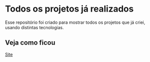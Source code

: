 # Todos os projetos já realizados

Esse repositório foi criado para mostrar todos os projetos que já criei, usando distintas tecnologias.

## Veja como ficou

[Site](https://challenges-githubapi.vercel.app/)
